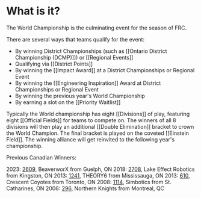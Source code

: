 # What is it?

The World Championship is the culminating event for the season of FRC. 

There are several ways that teams qualify for the event:
- By winning District Championships (such as [[Ontario District Championship (DCMP)]]) or [[Regional Events]]
- Qualifying via [[District Points]]
- By winning the [[Impact Award]] at a District Championships or Regional Event
- By winning the [[Engineering Inspiration]] Award at District Championships or Regional Event
- By winning the previous year's World Championship
- By earning a slot on the [[Priority Waitlist]]
  
Typically the World championship has eight [[Divisions]] of play, featuring eight [[Official Fields]] for teams to compete on. The winners of all 8 divisions will then play an additional [[Double Elimination]] bracket to crown the World Champion. The final bracket is played on the coveted [[Einstein Field]]. The winning alliance will get reinvited to the following year's championship.

Previous Canadian Winners:

2023: [2609](https://www.thebluealliance.com/team/2609/2023), BeaverworX from Guelph, ON
2018: [2708](https://www.thebluealliance.com/team/2708/2018), Lake Effect Robotics from Kingston, ON
2013: [1241](https://www.thebluealliance.com/team/1241/2013), THEORY6 from Mississauga, ON
2013: [610](https://www.thebluealliance.com/team/610/2013), Crescent Coyotes from Toronto, ON
2008: [1114](https://www.thebluealliance.com/team/1114/2008), Simbotics from St. Catharines, ON
2006: [296](https://www.thebluealliance.com/team/296/2006), Northern Knights from Montreal, QC

